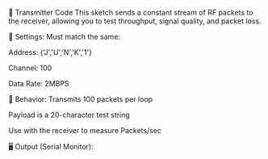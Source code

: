 📡 Transmitter Code
This sketch sends a constant stream of RF packets to the receiver, allowing you to test throughput, signal quality, and packet loss.

🔧 Settings:
Must match the same:

Address: {'J','U','N','K','1'}

Channel: 100

Data Rate: 2MBPS

🚀 Behavior:
Transmits 100 packets per loop

Payload is a 20-character test string

Use with the receiver to measure Packets/sec

🖥️ Output (Serial Monitor):
